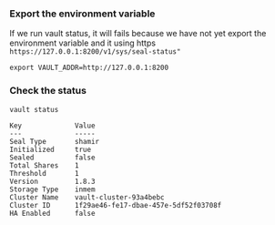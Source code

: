 ### Export the environment variable
If we run vault  status, it will fails because we have not yet export the environment variable and it using https `https://127.0.0.1:8200/v1/sys/seal-status"`
```
export VAULT_ADDR=http://127.0.0.1:8200
```
### Check the status
```
vault status
```

```
Key             Value
---             -----
Seal Type       shamir
Initialized     true
Sealed          false
Total Shares    1
Threshold       1
Version         1.8.3
Storage Type    inmem
Cluster Name    vault-cluster-93a4bebc
Cluster ID      1f29ae46-fe17-dbae-457e-5df52f03708f
HA Enabled      false
```